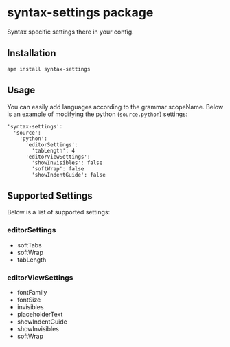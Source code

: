 # syntax-settings package

Syntax specific settings there in your config.

## Installation

```
apm install syntax-settings
```

## Usage

You can easily add languages according to the grammar scopeName. Below is an example of modifying the python (`source.python`) settings:

```
'syntax-settings':
  'source':
    'python':
      'editorSettings':
        'tabLength': 4
      'editorViewSettings':
        'showInvisibles': false
        'softWrap': false
        'showIndentGuide': false
```

## Supported Settings

Below is a list of supported settings:

### editorSettings
- softTabs
- softWrap
- tabLength

### editorViewSettings
- fontFamily
- fontSize
- invisibles
- placeholderText
- showIndentGuide
- showInvisibles
- softWrap
